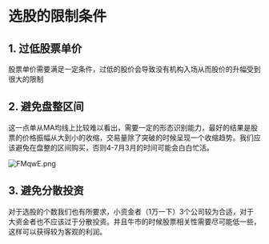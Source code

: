 #  选股的限制条件

## 1. 过低股票单价

股票单价需要满足一定条件，过低的股价会导致没有机构入场从而股价的升幅受到很大的限制

## 2. 避免盘整区间

这一点单从MA均线上比较难以看出，需要一定的形态识别能力，最好的结果是股票的价格振幅从大到小的收缩，交易量除了突破的时候呈现一个收缩趋势。我们应该避免在盘整的区间购买，否则4-7月3月的时间可能会白白忙活。

![FMqwE.png](https://s1.328888.xyz/2022/07/31/FMqwE.png)

## 3. 避免分散投资

对于选股的个数我们也有所要求，小资金者（1万一下）3个公司较为合适，对于大资金者也不应该过于分散投资。并且牛市的时候股票相关性需要尽可能低一些，这样可以获得较为客观的利润。
